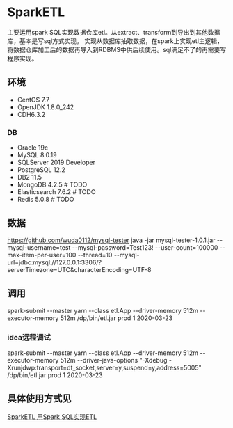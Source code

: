 # SparkETL
主要运用spark SQL实现数据仓库etl。从extract、transform到导出到其他数据库，基本是写sql方式实现。
实现从数据库抽取数据，在spark上实现etl主逻辑，将数据仓库加工后的数据再导入到RDBMS中供后续使用。sql满足不了的再需要写程序实现。
## 环境
* CentOS 7.7
* OpenJDK 1.8.0_242
* CDH6.3.2
### DB
* Oracle 19c
* MySQL 8.0.19
* SQLServer 2019 Developer
* PostgreSQL 12.2  
* DB2 11.5
* MongoDB 4.2.5  # TODO
* Elasticsearch 7.6.2 # TODO 
* Redis 5.0.8 # TODO

## 数据
https://github.com/wuda0112/mysql-tester
java -jar mysql-tester-1.0.1.jar --mysql-username=test --mysql-password=Test123! --user-count=100000 --max-item-per-user=100 --thread=10 --mysql-url=jdbc:mysql://127.0.0.1:3306/?serverTimezone=UTC&characterEncoding=UTF-8 

## 调用
spark-submit --master yarn --class etl.App --driver-memory 512m --executor-memory 512m /dp/bin/etl.jar prod 1 2020-03-23
### idea远程调试
spark-submit --master yarn --class etl.App --driver-memory 512m --executor-memory 512m --driver-java-options "-Xdebug -Xrunjdwp:transport=dt_socket,server=y,suspend=y,address=5005" /dp/bin/etl.jar  prod 1 2020-03-23

## 具体使用方式见
[SparkETL 用Spark SQL实现ETL](https://blog.csdn.net/dazheng/article/details/105370358)

